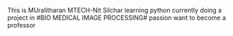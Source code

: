 This is MUralitharan 
MTECH-Nit Silchar
learning python 
currently doing a project in #BIO MEDICAL IMAGE PROCESSING#
passion want to become a professor
